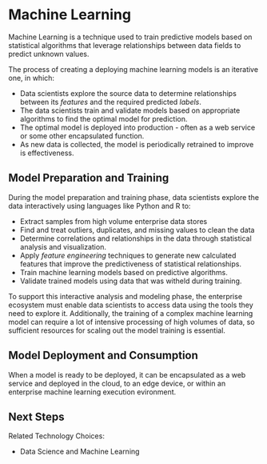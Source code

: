 # Machine Learning
Machine Learning is a technique used to train predictive models based on statistical algorithms that leverage relationships between data fields to predict unknown values.

The process of creating a deploying machine learning models is an iterative one, in which:
* Data scientists explore the source data to determine relationships between its *features* and the required predicted *labels*.
* The data scientists train and validate models based on appropriate algorithms to find the optimal model for prediction.
* The optimal model is deployed into production - often as a web service or some other encapsulated function.
* As new data is collected, the model is periodically retrained to improve is effectiveness.

## Model Preparation and Training
During the model preparation and training phase, data scientists explore the data interactively using languages like Python and R to:
* Extract samples from high volume enterprise data stores
* Find and treat outliers, duplicates, and missing values to clean the data
* Determine correlations and relationships in the data through statistical analysis and visualization.
* Apply *feature engineering* techniques to generate new calculated features that improve the predictiveness of statistical relationships.
* Train machine learning models based on predictive algorithms.
* Validate trained models using data that was witheld during training.

To support this interactive analysis and modeling phase, the enterprise ecosystem must enable data scientists to access data using the tools they need to explore it. Additionally, the training of a complex machine learning model can require a lot of intensive processing of high volumes of data, so sufficient resources for scaling out the model training is essential.

## Model Deployment and Consumption
When a model is ready to be deployed, it can be encapsulated as a web service and deployed in the cloud, to an edge device, or within an enterprise machine learning execution evironment.

## Next Steps
Related Technology Choices:
* Data Science and Machine Learning
